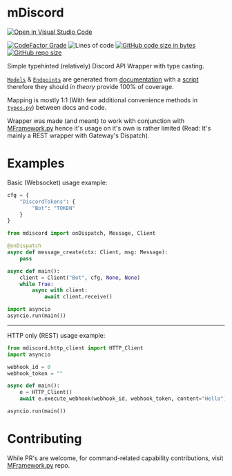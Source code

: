 # mDiscord
[![Open in Visual Studio Code](https://open.vscode.dev/badges/open-in-vscode.svg)](https://open.vscode.dev/Mmesek/mdiscord)

[![CodeFactor Grade](https://img.shields.io/codefactor/grade/github/Mmesek/mdiscord)](https://www.codefactor.io/repository/github/mmesek/mdiscord)
![Lines of code](https://img.shields.io/tokei/lines/github/Mmesek/mdiscord?style=plastic)
[![GitHub code size in bytes](https://img.shields.io/github/languages/code-size/Mmesek/mdiscord)]()
[![GitHub repo size](https://img.shields.io/github/repo-size/Mmesek/mdiscord)]()

Simple typehinted (relatively) Discord API Wrapper with type casting.

[`Models`](mdiscord/models.py) & [`Endpoints`](mdiscord/endpoints.py) are generated from [documentation](https://github.com/discord/discord-api-docs) with a [script](https://github.com/Mmesek/DocParser) therefore they should *in theory* provide 100% of coverage. 

Mapping is mostly 1:1 (With few additional convenience methods in [`types.py`](mdiscord/types.py)) between docs and code.

Wrapper was made (and meant) to work with conjunction with [MFramework.py](https://github.com/Mmesek/MFramework.py) hence it's usage on it's own is rather limited (Read: It's mainly a REST wrapper with Gateway's Dispatch).



# Examples

Basic (Websocket) usage example:
```python
cfg = {
    "DiscordTokens": {
        "Bot": "TOKEN"
    }
}

from mdiscord import onDispatch, Message, Client

@onDispatch
async def message_create(ctx: Client, msg: Message):
    pass

async def main():
    client = Client("Bot", cfg, None, None)
    while True:
        async with client:
            await client.receive()

import asyncio
asyncio.run(main())
```

---

HTTP only (REST) usage example:
```python
from mdiscord.http_client import HTTP_Client
import asyncio

webhook_id = 0
webhook_token = ""

async def main():
    e = HTTP_Client()
    await e.execute_webhook(webhook_id, webhook_token, content="Hello")

asyncio.run(main())
```

# Contributing

While PR's are welcome, for command-related capability contributions, visit [MFramework.py](https://github.com/Mmesek/MFramework.py) repo.
